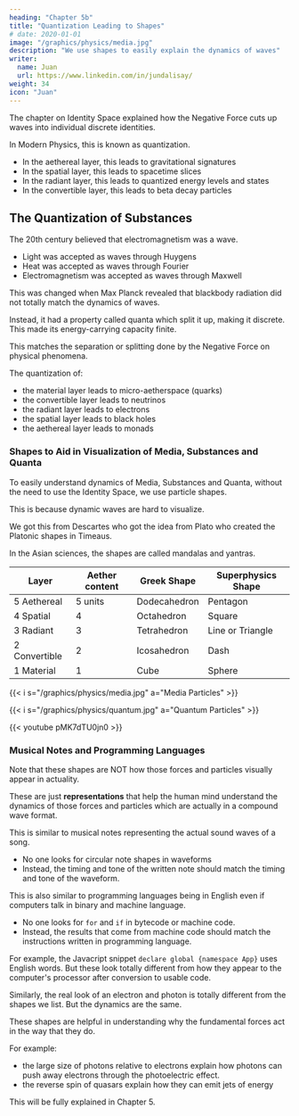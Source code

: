 ```yaml
---
heading: "Chapter 5b"
title: "Quantization Leading to Shapes"
# date: 2020-01-01
image: "/graphics/physics/media.jpg"
description: "We use shapes to easily explain the dynamics of waves"
writer:
  name: Juan
  url: https://www.linkedin.com/in/jundalisay/
weight: 34
icon: "Juan"
---
```



The chapter on Identity Space explained how the Negative Force cuts up waves into individual discrete identities.

In Modern Physics, this is known as quantization.

- In the aethereal layer, this leads to gravitational signatures
- In the spatial layer, this leads to spacetime slices
- In the radiant layer, this leads to quantized energy levels and states
- In the convertible layer, this leads to beta decay particles


## The Quantization of Substances

 <!-- As the Crudification Through the Lower Layers -->

The 20th century believed that electromagnetism was a wave. 
- Light was accepted as waves through Huygens
- Heat was accepted as waves through Fourier
- Electromagnetism was accepted as waves through Maxwell


This was changed when Max Planck revealed that blackbody radiation did not totally match the dynamics of waves.

Instead, it had a property called quanta which split it up, making it discrete. This made its energy-carrying capacity finite. 

This matches the separation or splitting done by the Negative Force on physical phenomena. 

The quantization of:
- the material layer leads to micro-aetherspace (quarks)
- the convertible layer leads to neutrinos
- the radiant layer leads to electrons
- the spatial layer leads to black holes
- the aethereal layer leads to monads


### Shapes to Aid in Visualization of Media, Substances and Quanta

To easily understand dynamics of Media, Substances and Quanta, without the need to use the Identity Space, we use particle shapes.

This is because dynamic waves are hard to visualize. 

We got this from Descartes who got the idea from Plato who created the Platonic shapes in Timeaus.

In the Asian sciences, the shapes are called mandalas and yantras. 

<!-- The major tones form general shapes when they are visualized in the same way that audio is visualized by modern mp3 players. This is why Plato organized them into 5 shapes. However, we differ a bit because we base our shape in the aether content: -->

Layer | Aether content | Greek Shape | Superphysics Shape
--- | --- | --- | ---
5 Aethereal | 5 units | Dodecahedron  | Pentagon
4 Spatial |  4 | Octahedron | Square
3 Radiant | 3 | Tetrahedron | Line or Triangle
2 Convertible | 2 | Icosahedron | Dash 
1 Material | 1 | Cube | Sphere


{{< i s="/graphics/physics/media.jpg" a="Media Particles" >}}

{{< i s="/graphics/physics/quantum.jpg" a="Quantum Particles" >}}


{{< youtube pMK7dTU0jn0 >}}


### Musical Notes and Programming Languages

Note that these shapes are NOT how those forces and particles visually appear in actuality. 

These are just **representations** that help the human mind understand the dynamics of those forces and particles which are actually in a compound wave format. 

This is similar to musical notes representing the actual sound waves of a song.
- No one looks for circular note shapes in waveforms
- Instead, the timing and tone of the written note should match the timing and tone of the waveform.

This is also similar to programming languages being in English even if computers talk in binary and machine language. 
- No one looks for `for` and `if` in bytecode or machine code. 
- Instead, the results that come from machine code should match the instructions written in programming language. 

For example, the Javacript snippet `declare global {namespace App}` uses English words. But these look totally different from how they appear to the computer's processor after conversion to usable code.

Similarly, the real look of an electron and photon is totally different from the shapes we list. But the dynamics are the same. 

  <!-- even if its output is ultimately code that software can understand, but humans cannot.   -->

These shapes are helpful in understanding why the fundamental forces act in the way that they do. 

For example:
- the large size of photons relative to electrons explain how photons can push away electrons through the photoelectric effect. 
- the reverse spin of quasars explain how they can emit jets of energy

This will be fully explained in Chapter 5. 
